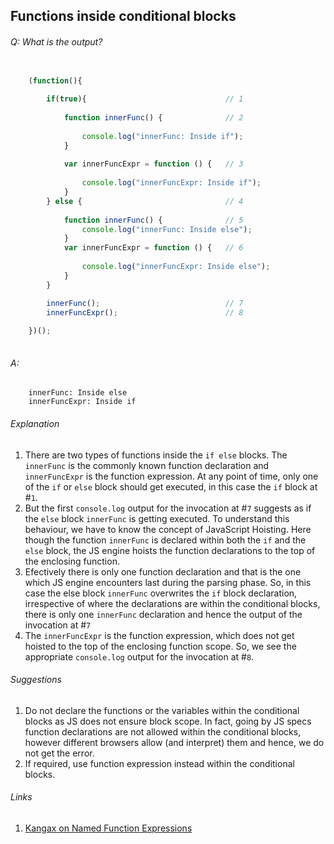 ## Functions inside conditional blocks

###### Q: What is the output?

```js

	(function(){
			
		if(true){								// 1
		
      		function innerFunc() {				// 2
      		
          		console.log("innerFunc: Inside if");
      		}
      		
      		var innerFuncExpr = function () {	// 3
      		
          		console.log("innerFuncExpr: Inside if");
      		}
      	} else {								// 4
      	
      		function innerFunc() {				// 5	
          		console.log("innerFunc: Inside else");
      		}
      		var innerFuncExpr = function () {	// 6
      		
          		console.log("innerFuncExpr: Inside else");
      		}
      	}

	   	innerFunc();							// 7
		innerFuncExpr();						// 8
		
	})();
	
```

###### A: 

```
	innerFunc: Inside else
	innerFuncExpr: Inside if

```

###### Explanation

1. There are two types of functions inside the `if else` blocks. The `innerFunc` is the commonly known function declaration and `innerFuncExpr` is the function expression. At any point of time, only one of the `if` or `else` block should get executed, in this case the `if` block at #`1`. 
2. But the first `console.log` output for the invocation at #`7` suggests as if the `else` block `innerFunc` is getting executed. To understand this behaviour, we have to know the concept of JavaScript Hoisting. Here though the function `innerFunc` is declared within both the `if` and the `else` block, the JS engine hoists the function declarations to the top of the enclosing function.
3. Efectively there is only one function declaration and that is the one which JS engine encounters last during the parsing phase. So, in this case the else block `innerFunc` overwrites the `if` block declaration, irrespective of where the declarations are within the conditional blocks, there is only one `innerFunc` declaration and hence the output of the invocation at #`7`
4. The `innerFuncExpr` is the function expression, which does not get hoisted to the top of the enclosing function scope. So, we see the appropriate `console.log` output for the invocation at #`8`.

###### Suggestions

1. Do not declare the functions or the variables within the conditional blocks as JS does not ensure block scope. In fact, going by JS specs function declarations are not allowed within the conditional blocks, however different browsers allow (and interpret) them and hence, we do not get the error.
2. If required, use function expression instead within the conditional blocks.

###### Links

1. [Kangax on Named Function Expressions](https://kangax.github.io/nfe/)

